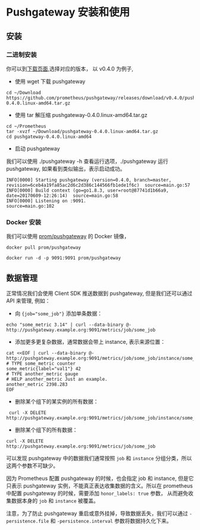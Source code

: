 # Pushgateway 安装和使用

## 安装

### 二进制安装

你可以到[下载页面](https://github.com/prometheus/pushgateway/releases/tag/v0.4.0),选择对应的版本，
以 v0.4.0 为例子,

* 使用 wget 下载 pushgateway

```
cd ~/Download
https://github.com/prometheus/pushgateway/releases/download/v0.4.0/pushgateway-0.4.0.linux-amd64.tar.gz
```

* 使用 tar 解压缩 pushgateway-0.4.0.linux-amd64.tar.gz

```
cd ~/Prometheus
tar -xvzf ~/Download/pushgateway-0.4.0.linux-amd64.tar.gz
cd pushgateway-0.4.0.linux-amd64
```

* 启动 pushgateway

我们可以使用 ./pushgateway -h 查看运行选项，./pushgateway 运行 pushgateway, 如果看到类似输出，表示启动成功。

```
INFO[0000] Starting pushgateway (version=0.4.0, branch=master, revision=6ceb4a19fa85ac2d6c2d386c144566fb1ede1f6c)  source=main.go:57
INFO[0000] Build context (go=go1.8.3, user=root@87741d1b66a9, date=20170609-12:26:14)  source=main.go:58
INFO[0000] Listening on :9091.                           source=main.go:102
```

### Docker 安装

我们可以使用 [prom/pushgateway](https://registry.hub.docker.com/u/prom/pushgateway/) 的 Docker 镜像，

```
docker pull prom/pushgateway

docker run -d -p 9091:9091 prom/pushgateway
```

## 数据管理

正常情况我们会使用 Client SDK 推送数据到 pushgateway, 但是我们还可以通过 API 来管理, 例如：

* 向 `{job="some_job"}` 添加单条数据：

```
echo "some_metric 3.14" | curl --data-binary @- http://pushgateway.example.org:9091/metrics/job/some_job
```

* 添加更多更复杂数据，通常数据会带上 instance, 表示来源位置：

```
cat <<EOF | curl --data-binary @- http://pushgateway.example.org:9091/metrics/job/some_job/instance/some_instance
# TYPE some_metric counter
some_metric{label="val1"} 42
# TYPE another_metric gauge
# HELP another_metric Just an example.
another_metric 2398.283
EOF
```

* 删除某个组下的某实例的所有数据：

```
 curl -X DELETE http://pushgateway.example.org:9091/metrics/job/some_job/instance/some_instance
```

* 删除某个组下的所有数据：

```
curl -X DELETE http://pushgateway.example.org:9091/metrics/job/some_job
```

可以发现 pushgateway 中的数据我们通常按照 `job` 和 `instance` 分组分类，所以这两个参数不可缺少。

因为 Prometheus 配置 pushgateway 的时候，也会指定 job 和 instance, 但是它只表示 pushgateway 实例，不能真正表达收集数据的含义。所以在 prometheus 中配置 pushgateway 的时候，需要添加 `honor_labels: true` 参数，
从而避免收集数据本身的 `job` 和 `instance` 被覆盖。

注意，为了防止 pushgateway 重启或意外挂掉，导致数据丢失，我们可以通过 `-persistence.file` 和 `-persistence.interval` 参数将数据持久化下来。
